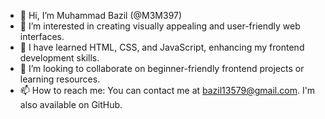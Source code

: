 - 👋 Hi, I’m Muhammad Bazil (@M3M397)
- 👀 I’m interested in creating visually appealing and user-friendly web interfaces.
- 🌱 I have learned HTML, CSS, and JavaScript, enhancing my frontend development skills.
- 💞️ I’m looking to collaborate on beginner-friendly frontend projects or learning resources.
- 📫 How to reach me: You can contact me at bazil13579@gmail.com. I'm also available on GitHub.
